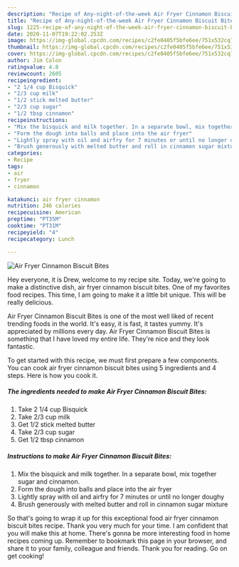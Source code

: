 ```yaml
---
description: "Recipe of Any-night-of-the-week Air Fryer Cinnamon Biscuit Bites"
title: "Recipe of Any-night-of-the-week Air Fryer Cinnamon Biscuit Bites"
slug: 1225-recipe-of-any-night-of-the-week-air-fryer-cinnamon-biscuit-bites
date: 2020-11-07T19:22:02.253Z
image: https://img-global.cpcdn.com/recipes/c2fe0405f5bfe6ee/751x532cq70/air-fryer-cinnamon-biscuit-bites-recipe-main-photo.jpg
thumbnail: https://img-global.cpcdn.com/recipes/c2fe0405f5bfe6ee/751x532cq70/air-fryer-cinnamon-biscuit-bites-recipe-main-photo.jpg
cover: https://img-global.cpcdn.com/recipes/c2fe0405f5bfe6ee/751x532cq70/air-fryer-cinnamon-biscuit-bites-recipe-main-photo.jpg
author: Jim Colon
ratingvalue: 4.8
reviewcount: 2605
recipeingredient:
- "2 1/4 cup Bisquick"
- "2/3 cup milk"
- "1/2 stick melted butter"
- "2/3 cup sugar"
- "1/2 tbsp cinnamon"
recipeinstructions:
- "Mix the bisquick and milk together. In a separate bowl, mix together sugar and cinnamon."
- "Form the dough into balls and place into the air fryer"
- "Lightly spray with oil and airfry for 7 minutes or until no longer doughy"
- "Brush generously with melted butter and roll in cinnamon sugar mixture"
categories:
- Recipe
tags:
- air
- fryer
- cinnamon

katakunci: air fryer cinnamon 
nutrition: 246 calories
recipecuisine: American
preptime: "PT35M"
cooktime: "PT31M"
recipeyield: "4"
recipecategory: Lunch

---
```



![Air Fryer Cinnamon Biscuit Bites](https://img-global.cpcdn.com/recipes/c2fe0405f5bfe6ee/751x532cq70/air-fryer-cinnamon-biscuit-bites-recipe-main-photo.jpg)

Hey everyone, it is Drew, welcome to my recipe site. Today, we're going to make a distinctive dish, air fryer cinnamon biscuit bites. One of my favorites food recipes. This time, I am going to make it a little bit unique. This will be really delicious.



Air Fryer Cinnamon Biscuit Bites is one of the most well liked of recent trending foods in the world. It's easy, it is fast, it tastes yummy. It's appreciated by millions every day. Air Fryer Cinnamon Biscuit Bites is something that I have loved my entire life. They're nice and they look fantastic.


To get started with this recipe, we must first prepare a few components. You can cook air fryer cinnamon biscuit bites using 5 ingredients and 4 steps. Here is how you cook it.

<!--inarticleads1-->

##### The ingredients needed to make Air Fryer Cinnamon Biscuit Bites:

1. Take 2 1/4 cup Bisquick
1. Take 2/3 cup milk
1. Get 1/2 stick melted butter
1. Take 2/3 cup sugar
1. Get 1/2 tbsp cinnamon




<!--inarticleads2-->

##### Instructions to make Air Fryer Cinnamon Biscuit Bites:

1. Mix the bisquick and milk together. In a separate bowl, mix together sugar and cinnamon.
1. Form the dough into balls and place into the air fryer
1. Lightly spray with oil and airfry for 7 minutes or until no longer doughy
1. Brush generously with melted butter and roll in cinnamon sugar mixture




So that's going to wrap it up for this exceptional food air fryer cinnamon biscuit bites recipe. Thank you very much for your time. I am confident that you will make this at home. There's gonna be more interesting food in home recipes coming up. Remember to bookmark this page in your browser, and share it to your family, colleague and friends. Thank you for reading. Go on get cooking!
